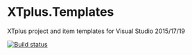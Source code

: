 # XTplus.Templates
XTplus project and item templates for Visual Studio 2015/17/19

[![Build status](https://ci.appveyor.com/api/projects/status/e8r8bx7ib1ktt0s5/branch/master?svg=true)](https://ci.appveyor.com/project/IInspectable/xtplus-templates/branch/master)
